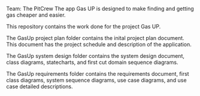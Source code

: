 Team: The PitCrew
The app Gas UP is designed to make finding and getting gas cheaper and easier.

This repository contains the work done for the project Gas UP.

The GasUp project plan folder contains the inital project plan document. This document has the project schedule and description of the application.

The GasUp system design folder contains the system design document, class diagrams, statecharts, and first cut domain sequence diagrams.

The GasUp requirements folder contains the requirements document, first class diagrams, system sequence diagrams, use case diagrams, and use case detailed descriptions. 

